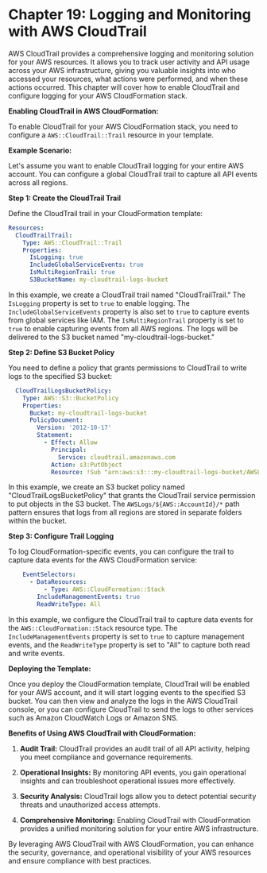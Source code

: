 # Chapter 19: Logging and Monitoring with AWS CloudTrail

AWS CloudTrail provides a comprehensive logging and monitoring solution for your AWS resources. It allows you to track user activity and API usage across your AWS infrastructure, giving you valuable insights into who accessed your resources, what actions were performed, and when these actions occurred. This chapter will cover how to enable CloudTrail and configure logging for your AWS CloudFormation stack.

**Enabling CloudTrail in AWS CloudFormation:**

To enable CloudTrail for your AWS CloudFormation stack, you need to configure a `AWS::CloudTrail::Trail` resource in your template.

**Example Scenario:**

Let's assume you want to enable CloudTrail logging for your entire AWS account. You can configure a global CloudTrail trail to capture all API events across all regions.

**Step 1: Create the CloudTrail Trail**

Define the CloudTrail trail in your CloudFormation template:

```yaml
Resources:
  CloudTrailTrail:
    Type: AWS::CloudTrail::Trail
    Properties:
      IsLogging: true
      IncludeGlobalServiceEvents: true
      IsMultiRegionTrail: true
      S3BucketName: my-cloudtrail-logs-bucket
```

In this example, we create a CloudTrail trail named "CloudTrailTrail." The `IsLogging` property is set to `true` to enable logging. The `IncludeGlobalServiceEvents` property is also set to `true` to capture events from global services like IAM. The `IsMultiRegionTrail` property is set to `true` to enable capturing events from all AWS regions. The logs will be delivered to the S3 bucket named "my-cloudtrail-logs-bucket."

**Step 2: Define S3 Bucket Policy**

You need to define a policy that grants permissions to CloudTrail to write logs to the specified S3 bucket:

```yaml
  CloudTrailLogsBucketPolicy:
    Type: AWS::S3::BucketPolicy
    Properties:
      Bucket: my-cloudtrail-logs-bucket
      PolicyDocument:
        Version: '2012-10-17'
        Statement:
          - Effect: Allow
            Principal:
              Service: cloudtrail.amazonaws.com
            Action: s3:PutObject
            Resource: !Sub "arn:aws:s3:::my-cloudtrail-logs-bucket/AWSLogs/${AWS::AccountId}/*"
```

In this example, we create an S3 bucket policy named "CloudTrailLogsBucketPolicy" that grants the CloudTrail service permission to put objects in the S3 bucket. The `AWSLogs/${AWS::AccountId}/*` path pattern ensures that logs from all regions are stored in separate folders within the bucket.

**Step 3: Configure Trail Logging**

To log CloudFormation-specific events, you can configure the trail to capture data events for the AWS CloudFormation service:

```yaml
    EventSelectors:
      - DataResources:
          - Type: AWS::CloudFormation::Stack
        IncludeManagementEvents: true
        ReadWriteType: All
```

In this example, we configure the CloudTrail trail to capture data events for the `AWS::CloudFormation::Stack` resource type. The `IncludeManagementEvents` property is set to `true` to capture management events, and the `ReadWriteType` property is set to "All" to capture both read and write events.

**Deploying the Template:**

Once you deploy the CloudFormation template, CloudTrail will be enabled for your AWS account, and it will start logging events to the specified S3 bucket. You can then view and analyze the logs in the AWS CloudTrail console, or you can configure CloudTrail to send the logs to other services such as Amazon CloudWatch Logs or Amazon SNS.

**Benefits of Using AWS CloudTrail with CloudFormation:**

1. **Audit Trail:** CloudTrail provides an audit trail of all API activity, helping you meet compliance and governance requirements.

2. **Operational Insights:** By monitoring API events, you gain operational insights and can troubleshoot operational issues more effectively.

3. **Security Analysis:** CloudTrail logs allow you to detect potential security threats and unauthorized access attempts.

4. **Comprehensive Monitoring:** Enabling CloudTrail with CloudFormation provides a unified monitoring solution for your entire AWS infrastructure.

By leveraging AWS CloudTrail with AWS CloudFormation, you can enhance the security, governance, and operational visibility of your AWS resources and ensure compliance with best practices.